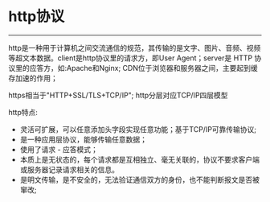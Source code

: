 # http协议
---

http是一种用于计算机之间交流通信的规范，其传输的是文字、图片、音频、视频等超文本数据。client是http协议里的请求方，即User Agent；server是 HTTP 协议里的应答方，如:Apache和Nginx; CDN位于浏览器和服务器之间，主要起到缓存加速的作用；

https相当于"HTTP+SSL/TLS+TCP/IP"; http分层对应TCP/IP四层模型

http特点: 
* 灵活可扩展，可以任意添加头字段实现任意功能；基于TCP/IP可靠传输协议; 
* 是一种应用层协议，能够传输任意数据；
* 使用了请求 - 应答模式；
* 本质上是无状态的，每个请求都是互相独立、毫无关联的，协议不要求客户端或服务器记录请求相关的信息。
* 是明文传输，是不安全的，无法验证通信双方的身份，也不能判断报文是否被窜改;
